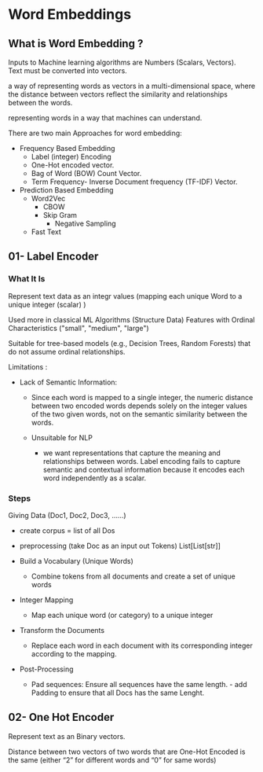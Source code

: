 # Word Embeddings

## What is Word Embedding ?

Inputs to Machine learning algorithms are Numbers (Scalars, Vectors). <br>
Text must be converted into vectors.<br>

a way of representing words as vectors in a multi-dimensional space, where the distance between vectors reflect the similarity and relationships between the words.<br>

representing words in a way that machines can understand. <br>

There are two main Approaches for word embedding:
-  Frequency Based Embedding
    -  Label (integer) Encoding 
    -  One-Hot encoded vector.
    -  Bag of Word (BOW) Count Vector.
    -  Term Frequency- Inverse Document frequency (TF-IDF) Vector.  
-  Prediction Based Embedding
    -  Word2Vec
        -  CBOW
        -  Skip Gram
            -  Negative Sampling  
    -  Fast Text    



## 01- Label Encoder

### What It Is

Represent text data as an integr values (mapping each unique Word to a unique integer (scalar) )

Used more in classical ML Algorithms (Structure Data) Features with Ordinal Characteristics ("small", "medium", "large")

Suitable for tree-based models (e.g., Decision Trees, Random Forests) that do not assume ordinal relationships.

Limitations  : 

-  Lack of Semantic Information:
  
    -  Since each word is mapped to a single integer, the numeric distance between two encoded words depends solely on the integer values of the two given words, not on the semantic similarity between the words.
      
    -  Unsuitable for NLP
        -  we want representations that capture the meaning and relationships between words. Label encoding fails to capture semantic and contextual information because it encodes each word independently as a scalar.
       
### Steps

Giving Data (Doc1, Doc2, Doc3, ......)

-    create corpus = list of all Dos
-    preprocessing (take Doc as an input out Tokens) List[List[str]]
-    Build a Vocabulary (Unique Words)
     -    Combine tokens from all documents and create a set of unique words
-    Integer Mapping
     -    Map each unique word (or category) to a unique integer    

-    Transform the Documents
     -    Replace each word in each document with its corresponding integer according to the mapping.
-    Post-Processing
     -    Pad sequences: Ensure all sequences have the same length.
         -    add Padding to ensure that all Docs has the same Lenght.





## 02- One Hot Encoder

Represent text as an Binary vectors.

Distance between two vectors of two words that are One-Hot Encoded is the same (either “2” for different words and “0” for same words)










